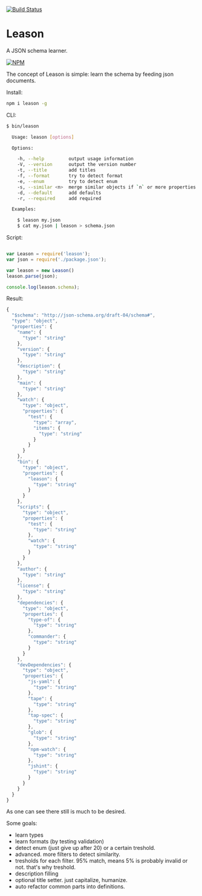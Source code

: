 [![Build Status](https://travis-ci.org/rhalff/leason.png)](https://travis-ci.org/rhalff/leason)

Leason
======

A JSON schema learner.

[![NPM](https://nodei.co/npm/leason.png)](https://nodei.co/npm/leason/)

The concept of Leason is simple: learn the schema by feeding json documents.

Install:

```bash
npm i leason -g
```


CLI:
```bash
$ bin/leason

  Usage: leason [options]

  Options:

    -h, --help         output usage information
    -V, --version      output the version number
    -t, --title        add titles
    -f, --format       try to detect format
    -e, --enum         try to detect enum
    -s, --similar <n>  merge similar objects if `n` or more properties are the same
    -d, --default      add defaults
    -r, --required     add required

  Examples:

    $ leason my.json
    $ cat my.json | leason > schema.json

```

Script:
```javascript

var Leason = require('leason');
var json = require('./package.json');

var leason = new Leason()
leason.parse(json);

console.log(leason.schema);

```

Result:
```javascript
{
  "$schema": "http://json-schema.org/draft-04/schema#",
  "type": "object",
  "properties": {
    "name": {
      "type": "string"
    },
    "version": {
      "type": "string"
    },
    "description": {
      "type": "string"
    },
    "main": {
      "type": "string"
    },
    "watch": {
      "type": "object",
      "properties": {
        "test": {
          "type": "array",
          "items": {
            "type": "string"
          }
        }
      }
    },
    "bin": {
      "type": "object",
      "properties": {
        "leason": {
          "type": "string"
        }
      }
    },
    "scripts": {
      "type": "object",
      "properties": {
        "test": {
          "type": "string"
        },
        "watch": {
          "type": "string"
        }
      }
    },
    "author": {
      "type": "string"
    },
    "license": {
      "type": "string"
    },
    "dependencies": {
      "type": "object",
      "properties": {
        "type-of": {
          "type": "string"
        },
        "commander": {
          "type": "string"
        }
      }
    },
    "devDependencies": {
      "type": "object",
      "properties": {
        "js-yaml": {
          "type": "string"
        },
        "tape": {
          "type": "string"
        },
        "tap-spec": {
          "type": "string"
        },
        "glob": {
          "type": "string"
        },
        "npm-watch": {
          "type": "string"
        },
        "jshint": {
          "type": "string"
        }
      }
    }
  }
}

```

As one can see there still is much to be desired.

Some goals:

- learn types
- learn formats (by testing validation)
- detect enum (just give up after 20) or a certain treshold.
- advanced. more filters to detect similarity.
- tresholds for each filter. 95% match, means 5% is probably invalid or not.
  that's why treshold.
- description filling
- optional title setter. just capitalize, humanize.
- auto refactor common parts into definitions.
